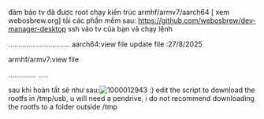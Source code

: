 đảm bảo tv đã được root chạy kiến trúc armhf/armv7/aarch64 [ xem webosbrew.org]
tải các phần mềm sau:
https://github.com/webosbrew/dev-manager-desktop
ssh vào tv của bạn và chạy lệnh



...............................
aarch64:view file
update file :27/8/2025




armhf/armv7:view file



..............
.....


sau khi hoàn tất sẽ như sau:![1000012943](https://github.com/user-attachments/assets/47933768-1766-461e-8f8a-620473d1736f)
:)
edit the script to download the rootfs in /tmp/usb, u will need a pendrive, i do not recommend downloading the rootfs to a folder outside /tmp
